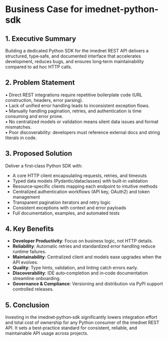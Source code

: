 # Business Case for imednet-python-sdk

## 1. Executive Summary

Building a dedicated Python SDK for the imednet REST API delivers a structured, type‑safe, and documented interface that accelerates development, reduces bugs, and ensures long‑term maintainability compared to ad hoc HTTP calls.

## 2. Problem Statement

• Direct REST integrations require repetitive boilerplate code (URL construction, headers, error parsing).  
• Lack of unified error handling leads to inconsistent exception flows.  
• Manually handling pagination, retries, and authentication is time consuming and error prone.  
• No centralized models or validation means silent data issues and format mismatches.  
• Poor discoverability: developers must reference external docs and string literals in code.

## 3. Proposed Solution

Deliver a first‑class Python SDK with:

- A core HTTP client encapsulating requests, retries, and timeouts  
- Typed data models (Pydantic/dataclasses) with built‑in validation  
- Resource‑specific clients mapping each endpoint to intuitive methods  
- Centralized authentication workflows (API key, OAuth2) and token management  
- Transparent pagination iterators and retry logic  
- Consistent exceptions with context and error payloads  
- Full documentation, examples, and automated tests

## 4. Key Benefits

- **Developer Productivity**: Focus on business logic, not HTTP details.  
- **Reliability**: Automatic retries and standardized error handling reduce runtime failures.  
- **Maintainability**: Centralized client and models ease upgrades when the API evolves.  
- **Quality**: Type hints, validation, and linting catch errors early.  
- **Discoverability**: IDE auto‑completion and in‑code documentation streamline onboarding.  
- **Governance & Compliance**: Versioning and distribution via PyPI support controlled releases.

## 5. Conclusion

Investing in the imednet‑python‑sdk significantly lowers integration effort and total cost of ownership for any Python consumer of the imednet REST API. It sets a best‑practice standard for consistent, reliable, and maintainable API usage across projects.
